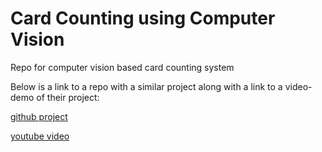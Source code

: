 # Card Counting using Computer Vision 
Repo for computer vision based card counting system

Below is a link to a repo with a similar project along with a link to a video-demo of their project:

[github project](https://github.com/EdjeElectronics/OpenCV-Playing-Card-Detector)

[youtube video](https://www.youtube.com/watch?v=m-QPjO-2IkA)

